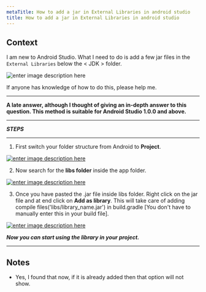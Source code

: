 ```yaml
---
metaTitle: How to add a jar in External Libraries in android studio
title: How to add a jar in External Libraries in android studio
---
```


## Context

I am new to Android Studio. What I need to do is add a few jar files in the `External Libraries` below the < JDK > folder.


![enter image description here](https://i.stack.imgur.com/5PXLJ.png)


If anyone has knowledge of how to do this, please help me.



---

**A late answer, although I thought of giving an in-depth answer to this question. This method is suitable for Android Studio 1.0.0 and above.**




---


***STEPS***




---


1. First switch your folder structure from Android to **Project**.


[![enter image description here](https://i.stack.imgur.com/Mgfwr.png)](https://i.stack.imgur.com/Mgfwr.png)


2. Now search for the **libs folder** inside the app folder.


[![enter image description here](https://i.stack.imgur.com/nueZ3.png)](https://i.stack.imgur.com/nueZ3.png)


3. Once you have pasted the .jar file inside libs folder. Right click on the jar file and at end click on **Add as library**. This will take care of adding compile files('libs/library\_name.jar') in build.gradle [You don't have to manually enter this in your build file].


[![enter image description here](https://i.stack.imgur.com/CT3oJ.png)](https://i.stack.imgur.com/CT3oJ.png)


***Now you can start using the library in your project.***



---

## Notes

- Yes, I found that now, if it is already added then that option will not show.
